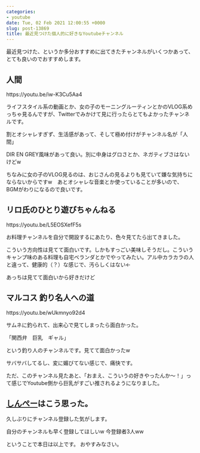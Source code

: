 ```yaml
---
categories:
- youtube
date: Tue, 02 Feb 2021 12:00:55 +0000
slug: post-13869
title: 最近見つけた個人的に好きなYoutubeチャンネル
---
```


最近見つけた、というか多分おすすめに出てきたチャンネルがいくつかあって、とても良いのでおすすめします。

<h2>人間</h2>
https://youtu.be/iw-K3Cu5Aa4

ライフスタイル系の動画とか、女の子のモーニングルーティンとかのVLOG系めっちゃ見るんですが、Twitterでみかけて見に行ったらとてもよかったチャンネルです。

割とオシャレすぎず、生活感があって、そして極め付けがチャンネル名が「人間」

DIR EN GREY風味があって良い。別に中身はグロさとか、ネガティブさはないけどw

ちなみに女の子のVLOG見るのは、おじさんの見るよりも見ていて嫌な気持ちにならないからですw　あとオシャレな音楽とか使っていることが多いので、BGMがわりになるので良いです。

<h2>リロ氏のひとり遊びちゃんねる</h2>
https://youtu.be/L5EOSXefF5s

お料理チャンネルを自分で開設するにあたり、色々見てたら出てきました。

こういう方向性は見てて面白いです。しかもすっごい美味しそうだし。こういうキャンプ味のある料理も自宅ベランダとかでやってみたい。アル中カラカラの人と違って、健康的（？）な感じで、汚らしくはない←

あっちは見てて面白いから好きだけど

<h2>マルコス 釣り名人への道</h2>
https://youtu.be/wUkmnyo92d4

サムネに釣られて、出来心で見てしまったら面白かった。

「関西弁　巨乳　ギャル」

という釣り人のチャンネルです。見てて面白かったw

サバサバしてるし、変に媚びてない感じで、痛快です。

ただ、このチャンネル見たあと、「おまえ、こういうの好きやったんか〜！」って感じでYoutube側から巨乳がすごい推されるようになりました。

<h2><a href=“https://twitter.com/s_s_p_y”>しんぺー</a>はこう思った。</h2>
久しぶりにチャンネル登録した気がします。

自分のチャンネルも早く登録してほしいw 今登録者3人ww

ということで本日は以上です。
おやすみなさい。
